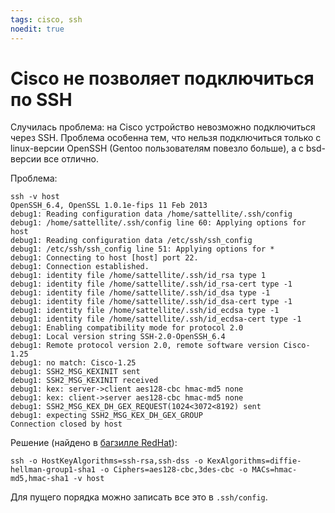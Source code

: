 ```yaml
---
tags: cisco, ssh
noedit: true
---
```


# Cisco не позволяет подключиться по SSH

Случилась проблема: на Cisco устройство невозможно подключиться через SSH.
Проблема особенна тем, что нельзя подключиться только с linux-версии OpenSSH (Gentoo пользователям повезло больше), а с bsd-версии все отлично.

Проблема:

    ssh -v host
    OpenSSH_6.4, OpenSSL 1.0.1e-fips 11 Feb 2013
    debug1: Reading configuration data /home/sattellite/.ssh/config
    debug1: /home/sattellite/.ssh/config line 60: Applying options for host
    debug1: Reading configuration data /etc/ssh/ssh_config
    debug1: /etc/ssh/ssh_config line 51: Applying options for *
    debug1: Connecting to host [host] port 22.
    debug1: Connection established.
    debug1: identity file /home/sattellite/.ssh/id_rsa type 1
    debug1: identity file /home/sattellite/.ssh/id_rsa-cert type -1
    debug1: identity file /home/sattellite/.ssh/id_dsa type -1
    debug1: identity file /home/sattellite/.ssh/id_dsa-cert type -1
    debug1: identity file /home/sattellite/.ssh/id_ecdsa type -1
    debug1: identity file /home/sattellite/.ssh/id_ecdsa-cert type -1
    debug1: Enabling compatibility mode for protocol 2.0
    debug1: Local version string SSH-2.0-OpenSSH_6.4
    debug1: Remote protocol version 2.0, remote software version Cisco-1.25
    debug1: no match: Cisco-1.25
    debug1: SSH2_MSG_KEXINIT sent
    debug1: SSH2_MSG_KEXINIT received
    debug1: kex: server->client aes128-cbc hmac-md5 none
    debug1: kex: client->server aes128-cbc hmac-md5 none
    debug1: SSH2_MSG_KEX_DH_GEX_REQUEST(1024<3072<8192) sent
    debug1: expecting SSH2_MSG_KEX_DH_GEX_GROUP
    Connection closed by host

Решение (найдено в [багзилле RedHat](https://bugzilla.redhat.com/show_bug.cgi?id=1026430)):

    ssh -o HostKeyAlgorithms=ssh-rsa,ssh-dss -o KexAlgorithms=diffie-hellman-group1-sha1 -o Ciphers=aes128-cbc,3des-cbc -o MACs=hmac-md5,hmac-sha1 -v host

Для пущего порядка можно записать все это в `.ssh/config`.


